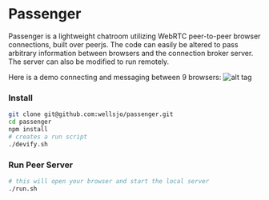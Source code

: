 Passenger
=========

Passenger is a lightweight chatroom utilizing WebRTC peer-to-peer browser connections, built over peerjs. The code can easily be altered to pass arbitrary information between browsers and the connection broker server. The server can also be modified to run remotely.

Here is a demo connecting and messaging between 9 browsers:
![alt tag](http://i.imgur.com/A7ULxhL.gif)

### Install
```bash
git clone git@github.com:wellsjo/passenger.git
cd passenger
npm install
# creates a run script
./devify.sh 
```
### Run Peer Server
```bash
# this will open your browser and start the local server
./run.sh
```
